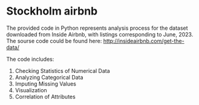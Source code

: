 # Stockholm airbnb

The provided code in Python represents analysis process for the dataset downloaded from Inside Airbnb, with listings corresponding to June, 2023. The sourse code could be found here: http://insideairbnb.com/get-the-data/

The code includes:

1. Checking Statistics of Numerical Data
2. Analyzing Categorical Data
3. Imputing Missing Values
4. Visualization
5. Correlation of Attributes
